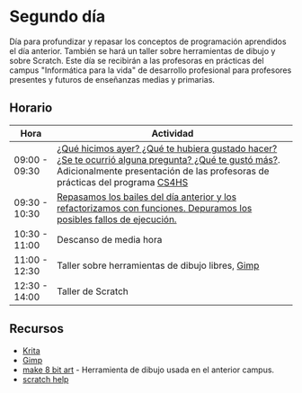 # Segundo día

Día para profundizar y repasar los conceptos de programación
aprendidos el día anterior. También se hará un taller sobre
herramientas de dibujo y sobre Scratch. Este día se recibirán a las
profesoras en prácticas del campus "Informática para la vida" de
desarrollo profesional para profesores presentes y futuros de
enseñanzas medias y primarias. 

## Horario

| Hora          | Actividad                                                                |
| ------------- | -------------------------------------------------------------------------|
| 09:00 - 09:30 | [¿Qué hicimos ayer? ¿Qué te hubiera gustado hacer? ¿Se te ocurrió alguna pregunta? ¿Qué te gustó más?](../fichas/dia-2/repaso.md). Adicionalmente presentación de las profesoras de prácticas del programa [CS4HS](http://computing4life.github.io)| 
| 09:30 - 10:30 | [Repasamos los bailes del día anterior y los refactorizamos con funciones. Depuramos los posibles fallos de ejecución.](../fichas/dia-2/bailando.md) |
| 10:30 - 11:00 | Descanso de media hora  |
| 11:00 - 12:30 | Taller sobre herramientas de dibujo libres, [Gimp](../fichas/dia-2/gimp.md) |
| 12:30 - 14:00 | Taller de Scratch |

## Recursos

- [Krita](https://krita.org/en/)
- [Gimp](https://www.gimp.org/)
- [make 8 bit art](https://make8bitart.com/) - Herramienta de dibujo usada en el anterior campus.
- [scratch help](https://scratch.mit.edu/help/)
